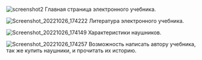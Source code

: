 ![screenshot2](https://user-images.githubusercontent.com/90903338/198208949-2568220b-1381-4ea4-80e0-fbb50746ad74.png)
Главная страница электронного учебника.



![Screenshot_20221026_174222](https://user-images.githubusercontent.com/90903338/198209005-de803c23-52b2-4bf5-8bca-1150a788bc4f.png)
Литература электронного учебника.



![Screenshot_20221026_174149](https://user-images.githubusercontent.com/90903338/198209050-d9f5060b-44c4-4934-9ef9-4f3d63c8826f.png)
 Характеристики наушников.
 

![Screenshot_20221026_174257](https://user-images.githubusercontent.com/90903338/198209231-d144f116-25c0-485a-b953-3213598843bb.png)
Возможность написать автору учебника, так же купить наушники, и прочитать их историю.

